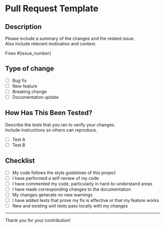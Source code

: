 # Pull Request Template

## Description

Please include a summary of the changes and the related issue.  
Also include relevant motivation and context.

Fixes #(issue_number)

## Type of change

- [ ] Bug fix
- [ ] New feature
- [ ] Breaking change
- [ ] Documentation update

## How Has This Been Tested?

Describe the tests that you ran to verify your changes.  
Include instructions so others can reproduce.

- [ ] Test A
- [ ] Test B

## Checklist

- [ ] My code follows the style guidelines of this project
- [ ] I have performed a self-review of my code
- [ ] I have commented my code, particularly in hard-to-understand areas
- [ ] I have made corresponding changes to the documentation
- [ ] My changes generate no new warnings
- [ ] I have added tests that prove my fix is effective or that my feature works
- [ ] New and existing unit tests pass locally with my changes

---

Thank you for your contribution!
